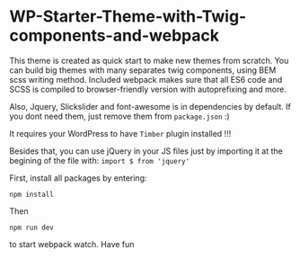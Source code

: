 # WP-Starter-Theme-with-Twig-components-and-webpack
This theme is created as quick start to make new themes from scratch. You can build big themes with many separates twig components, using BEM scss writing method. Included webpack makes sure that all ES6 code and SCSS is compiled to browser-friendly version with autoprefixing and more. 

Also, Jquery, Slickslider and font-awesome is in dependencies by default. If you dont need them, just remove them from `package.json` :)

It requires your WordPress to have `Timber` plugin installed !!! 

Besides that, you can use jQuery in your JS files just by importing it at the begining of the file with: 
``` import $ from 'jquery' ```


First, install all packages by entering:

```npm install```

Then

``npm run dev``

to start webpack watch. Have fun 
